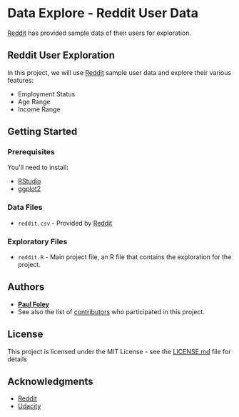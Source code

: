 # Data Explore - Reddit User Data

[Reddit](https://www.reddit.com/) has provided sample data of their users for exploration.


## Reddit User Exploration

In this project, we will use [Reddit](https://www.reddit.com/) sample user data and explore their various features:

* Employment Status
* Age Range
* Income Range


## Getting Started

### Prerequisites
You'll need to install:

* [RStudio](https://www.rstudio.com/products/rstudio/download/)
* [ggplot2](http://ggplot2.org/)

### Data Files

* `reddit.csv` - Provided by [Reddit](https://www.reddit.com/)

### Exploratory Files

* `reddit.R` - Main project file, an R file that contains the exploration for the project. 


## Authors

* [**Paul Foley**](https://github.com/paulfoley)
* See also the list of [contributors](https://github.com/paulfoley/data-analyst/tree/master/Reddit_Data-Explore) who participated in this project.


## License

This project is licensed under the MIT License - see the [LICENSE.md](LICENSE.md) file for details


## Acknowledgments

* [Reddit](https://www.reddit.com/)
* [Udacity](https://www.udacity.com/)